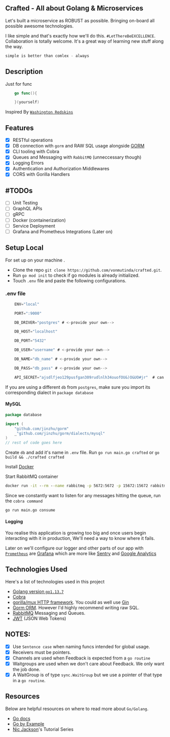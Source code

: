 ## Crafted - All about Golang & Microservices
Let's built a microservice as ROBUST as possible. Bringing on-board all
possible awesome technologies.

I like simple and that's exactly how we'll do this. ```#LetThereBeEXCELLENCE```. 
Collaboration is totally welcome. It's a great way of learning new stuff along the way.
```go
simple is better than comlex - always
```

## Description
Just for func

```go
    go func(){

    }(yourself)
```

Inspired By [`Washington Redskins`](https://en.wikipedia.org/wiki/Go_Fund_Yourself)

## Features
- [x] RESTful operations
- [x] DB connection with ```gorm``` and RAW SQL usage alongside [GORM](https://gorm.io)
- [x] CLI tooling with Cobra 
- [x] Queues and Messaging with `RabbitMQ` (unneccessary though)
- [x] Logging Errors
- [x] Authentication and Authorization Middlewares
- [x] CORS with Gorilla Handlers

## #TODOs
- [ ] Unit Testing
- [ ] GraphQL APIs 
- [ ] gRPC  
- [ ] Docker (containerization) 
- [ ] Service Deployment
- [ ] Grafana and Prometheus Integrations (Later on)

## Setup Local
For set up on your machine .
- Clone the repo `git clone https://github.com/vonmutinda/crafted.git`.
- Run `go mod init` to check if go modules is already initialized.
- Touch  `.env` file and paste the following configurations.
  
### .env file

```go
    ENV="local"

    PORT=":9000"

    DB_DRIVER="postgres" # <-provide your own-->

    DB_HOST="localhost"

    DB_PORT="5432"

    DB_USER="username" # <-provide your own-->

    DB_NAME="db_name" # <-provide your own-->

    DB_PASS="db_pass" # <-provide your own-->

    API_SECRET="ajsdlfjeo129pusfgan309rudlnlh34ouofOU&)O&UO#jr"  # can you keep a secret?
```

If you are using a different `db` from `postgres`, make sure you import its corresponding dialect in `package database`

#### MySQL
```go
package database

import ( 
	"github.com/jinzhu/gorm" 
	_"github.com/jinzhu/gorm/dialects/mysql"
)
// rest of code goes here
```

Create `db` and add it's name in ```.env``` file.
Run `go run main.go crafted` or `go build && ./crafted crafted`

Install [Docker](https://www.digitalocean.com/community/tutorials/how-to-install-and-use-docker-on-ubuntu-18-04)

Start RabbitMQ container 
```cmd 
docker run -it --rm --name rabbitmq -p 5672:5672 -p 15672:15672 rabbitmq:3-management
```

Since we constantly want to listen for any messages hitting the queue, run the `cobra command`
```cmd 
go run main.go consume
```

#### Logging
You realise this application is growing too big and once users begin interacting with it in production,
We'll need a way to know where it fails. 

Later on we'll configure our logger and other parts of our app with [`Prometheus`](https://prometheus.io/) are [Grafana](https://grafana.com/) which are more like [Sentry](https://sentry.io/welcome/) and [Google Analytics](https://analytics.google.com/analytics/web/)


## Technologies Used 
Here's a list of technologies used in this project

- [Golang version `go1.13.7`](https://golang.org)
- [Cobra](https://github.com/spf13/cobra)
- [gorilla/mux HTTP framework](https://github.com/gorilla/mux). You could as well use [Gin](https://github.com/gin-gonic/gin)
- [Gorm ORM](https://gorm.io/). However I'd highly recommend writing raw SQL.
- [RabbitMQ](https://www.rabbitmq.com/tutorials/tutorial-one-go.html) Messaging and Queues. 
- [JWT](https://github.com/dgrijalva/jwt-go) (JSON Web Tokens)

## NOTES:
- [x] Use  `Sentence case` when naming funcs intended for global usage.
- [x] Receivers must be pointers.
- [x] Channels are used when Feedback is expected from a `go routine`
- [x] Waitgroups are used when we don't care about Feedback. We only want the job done. 
- [x] A WaitGroup is of type `sync.WaitGroup` but we use a pointer of that type in a `go routine`. 

## Resources 
Below are helpful resources on where to read more about `Go/Golang`.
- [Go docs](https://tour.golang.org/)
- [Go by Example](https://gobyexample.com/)
- [Nic Jackson](https://www.youtube.com/playlist?list=PLmD8u-IFdreyh6EUfevBcbiuCKzFk0EW_)'s Tutorial Series

